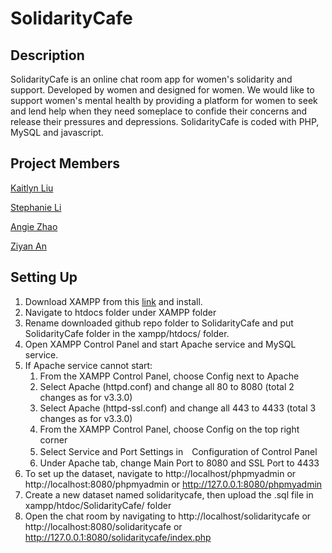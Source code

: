# SolidarityCafe

## Description
SolidarityCafe is an online chat room app for women's solidarity and support. Developed by women and designed for women. We would like to support women's mental health by providing a platform for women to seek and lend help when they need someplace to confide their concerns and release their pressures and depressions. SolidarityCafe is coded with PHP, MySQL and javascript. 

## Project Members
[Kaitlyn Liu](https://github.com/kliu513)

[Stephanie Li](https://github.com/stephanieli000131)

[Angie Zhao](https://github.com/WAngieZhao)

[Ziyan An](https://github.com/ziyanan)

## Setting Up
1. Download XAMPP from this [link](https://www.apachefriends.org/index.html) and install. 
2. Navigate to htdocs folder under XAMPP folder
3. Rename downloaded github repo folder to SolidarityCafe and put SolidarityCafe folder in the xampp/htdocs/ folder.
4. Open XAMPP Control Panel and start Apache service and MySQL service. 
5. If Apache service cannot start:
    1. From the XAMPP Control Panel, choose Config next to Apache
    2. Select Apache (httpd.conf) and change all 80 to 8080 (total 2 changes as for v3.3.0)
    3. Select Apache (httpd-ssl.conf) and change all 443 to 4433 (total 3 changes as for v3.3.0)
    4. From the XAMPP Control Panel, choose Config on the top right corner
    5. Select Service and Port Settings in　Configuration of Control Panel
    6. Under Apache tab, change Main Port to 8080 and SSL Port to 4433
6. To set up the dataset, navigate to http://localhost/phpmyadmin or http://localhost:8080/phpmyadmin or http://127.0.0.1:8080/phpmyadmin
7. Create a new dataset named solidaritycafe, then upload the .sql file in xampp/htdoc/SolidarityCafe/ folder
8. Open the chat room by navigating to http://localhost/solidaritycafe or http://localhost:8080/solidaritycafe or http://127.0.0.1:8080/solidaritycafe/index.php
